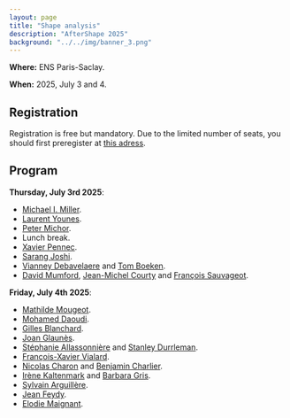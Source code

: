 ```yaml
---
layout: page
title: "Shape analysis"
description: "AfterShape 2025"
background: "../../img/banner_3.png"
---
```



**Where:** ENS Paris-Saclay.

**When:** 2025, July 3 and 4.

## Registration

Registration is free but mandatory. Due to the limited number of seats, you should first preregister at [this adress](https://forms.gle/QEpjsf2sLF8eRRwZ8).

## Program

**Thursday, July 3rd 2025**:

- [Michael I. Miller](https://www.bme.jhu.edu/people/faculty/michael-i-miller/).
- [Laurent Younes](https://www.cis.jhu.edu/~younes/).
- [Peter Michor](https://www.mat.univie.ac.at/~michor/listpubl.html).
- Lunch break.
- [Xavier Pennec](https://www-sop.inria.fr/members/Xavier.Pennec/).
- [Sarang Joshi](https://www.sci.utah.edu/people/sjoshi.html).
- [Vianney Debavelaere](https://scholar.google.fr/citations?user=4o9y9LoAAAAJ&hl=en) and [Tom Boeken](https://www.aphp.fr/offre-de-soin/medecin/4064173/075/57).
- [David Mumford](https://www.dam.brown.edu/people/mumford/), [Jean-Michel Courty](https://www.lkb.fr/quantumtheory/people/jean-michel-courty/) and [François Sauvageot](http://smai.emath.fr/maddmaths/5/francois_sauvageot.html).

**Friday, July 4th 2025**:

- [Mathilde Mougeot](https://sites.google.com/site/mougeotmathilde/).
- [Mohamed Daoudi](https://sites.google.com/view/mohameddaoudi).
- [Gilles Blanchard](https://www.imo.universite-paris-saclay.fr/~gilles.blanchard/).
- [Joan Glaunès](https://helios2.mi.parisdescartes.fr/~glaunes/).
- [Stéphanie Allassonnière](https://sites.google.com/site/stephanieallassonniere/) and [Stanley Durrleman](https://who.rocq.inria.fr/Stanley.Durrleman/).
- [François-Xavier Vialard](http://angkor.univ-mlv.fr/~vialard/).
- [Nicolas Charon](https://www.math.uh.edu/~ncharon/index.html) and [Benjamin Charlier](https://imag.umontpellier.fr/~charlier/index.php?page=index).
- [Irène Kaltenmark](https://sites.google.com/site/irenekaltenmark/) and [Barbara Gris](http://gris.perso.math.cnrs.fr/fr/).
- [Sylvain Arguillère](http://math.univ-lyon1.fr/~arguillere/).
- [Jean Feydy](https://www.jeanfeydy.com/).
- [Elodie Maignant](https://elodiemaignant.github.io/).